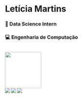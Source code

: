 <!--
### Estudante de Engenharia de Computação
<div style="display: inline_block">
	
<h4>- Linguagens/Tecnologias de interesse e estudo:</h4>
  <img align="center" alt="Python" height="30" width="90" src="https://img.shields.io/badge/Python-3776AB?style=for-the-badge&logo=python&logoColor=white">
  <img align="center" alt="Javascript" height="30" width="100" src="https://img.shields.io/badge/JavaScript-323330?style=for-the-badge&logo=javascript&logoColor=F7DF1E">
  <img align="center" alt="C" height="30" width="50" src="https://img.shields.io/badge/C-00599C?style=for-the-badge&logo=c&logoColor=white">
</div>

--!>
<div style="display: inline_block">
	
  <h1>Letícia Martins</h1>
  <h3>
	🚀 Data Science Intern	
  </h3>
  <h3>
	💻 Engenharia de Computação	
  </h3>
  </br>
</div>
  <img height="120em" src="https://github-readme-stats.vercel.app/api/top-langs/?username=leticiamarts&layout=compact&langs_count=7&theme=dracula"/>
</div>
 
<div>
  <a href="https://instagram.com/leticia_marts" target="_blank"><img src="https://img.shields.io/badge/-Instagram-%23E4405F?style=for-the-badge&logo=instagram&logoColor=white" target="_blank"></a>
  <a href = "mailto:leticiamarts99@gmail.com"><img src="https://img.shields.io/badge/-Gmail-%23333?style=for-the-badge&logo=gmail&logoColor=white" target="_blank"></a>
  <a href="https://www.linkedin.com/in/leticiamarts/" target="_blank"><img src="https://img.shields.io/badge/-LinkedIn-%230077B5?style=for-the-badge&logo=linkedin&logoColor=white" target="_blank"></a> 
 
</div>



<!--
**leticiamarts/leticiamarts** is a ✨ _special_ ✨ repository because its `README.md` (this file) appears on your GitHub profile.

Here are some ideas to get you started:

- 🔭 I’m currently working on ...
- 🌱 I’m currently learning ...
- 👯 I’m looking to collaborate on ...
- 🤔 I’m looking for help with ...
- 💬 Ask me about ...
- 📫 How to reach me: ...
- 😄 Pronouns: ...
- ⚡ Fun fact: ...
-->
